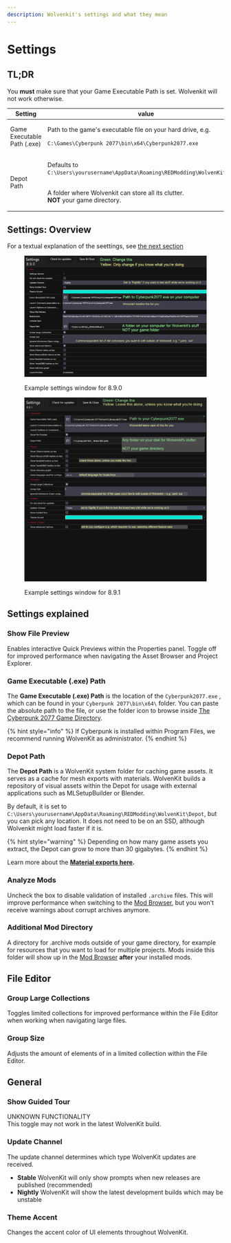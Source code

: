 ```yaml
---
description: Wolvenkit's settings and what they mean
---
```


# Settings

## TL;DR

You **must** make sure that your Game Executable Path is set. Wolvenkit will not work otherwise.

<table><thead><tr><th width="281">Setting</th><th>value</th></tr></thead><tbody><tr><td>Game Executable Path (.exe)</td><td><p>Path to the game's executable file on your hard drive, e.g. </p><p><code>C:\Games\Cyberpunk 2077\bin\x64\Cyberpunk2077.exe</code></p></td></tr><tr><td>Depot Path</td><td><p>Defaults to <code>C:\Users\yourusername\AppData\Roaming\REDModding\WolvenKit\Depot</code></p><p><br>A folder where Wolvenkit can store all its clutter. <br><strong>NOT</strong> your game directory.</p></td></tr></tbody></table>

## Settings: Overview

For a textual explanation of the seettings, see [the next section](settings.md#settings-explained)

<figure><img src="../.gitbook/assets/8.9.0 settings generic.png" alt=""><figcaption><p>Example settings window for 8.9.0</p></figcaption></figure>

<figure><img src="../.gitbook/assets/8.9.1 settings generic.png" alt=""><figcaption><p>Example settings window for 8.9.1</p></figcaption></figure>

## Settings explained

### Show File Preview

Enables interactive Quick Previews within the Properties panel. Toggle off for improved performance when navigating the Asset Browser and Project Explorer.

### **Game Executable (.exe) Path**

The **Game Executable (.exe) Path** is the location of the `Cyberpunk2077.exe` , which can be found in your `Cyberpunk 2077\bin\x64\` folder. You can paste the absolute path to the file, or use the folder icon to browse inside  [The Cyberpunk 2077 Game Directory](https://app.gitbook.com/s/4gzcGtLrr90pVjAWVdTc/for-mod-users/users-modding-cyberpunk-2077/the-cyberpunk-2077-game-directory "mention").

{% hint style="info" %}
If Cyberpunk is installed within Program Files, we recommend running WolvenKit as administrator.
{% endhint %}

### Depot Path

The **Depot Path** is a WolvenKit system folder for caching game assets.  It serves as a cache for mesh exports with materials. WolvenKit builds a repository of visual assets within the Depot for usage with external applications such as MLSetupBuilder or Blender.&#x20;

By default, it is set to `C:\Users\yourusername\AppData\Roaming\REDModding\WolvenKit\Depot`, but you can pick any location. It does not need to be on an SSD, although Wolvenkit might load faster if it is.

{% hint style="warning" %}
Depending on how many game assets you extract, the Depot can grow to more than 30 gigabytes.
{% endhint %}

Learn more about the [**Material exports here**](usage/blender-integration.md)**.**

### Analyze Mods

Uncheck the box to disable validation of installed `.archive` files. This will improve performance when switching to the [Mod Browser](editor/asset-browser.md#mod-browser), but you won't receive warnings about corrupt archives anymore.

### Additional Mod Directory

A directory for .archive mods outside of your game directory, for example for resources that you want to load for multiple projects. Mods inside this folder will show up in the [Mod Browser](editor/asset-browser.md#mod-browser) **after** your installed mods.

## File Editor

### Group Large Collections

Toggles limited collections for improved performance within the File Editor when working when navigating large files.

### Group Size

Adjusts the amount of elements of in a limited collection within the File Editor.

## General

### **Show Guided Tour**

UNKNOWN FUNCTIONALITY\
This toggle may not work in the latest WolvenKit build.

### **Update Channel**

The update channel determines which type WolvenKit updates are received.

* **Stable**    WolvenKit will only show prompts when new releases are published (recommended)
* **Nightly**    WolvenKit will show the latest development builds which may be unstable

### **Theme Accent**

Changes the accent color of UI elements throughout WolvenKit.
